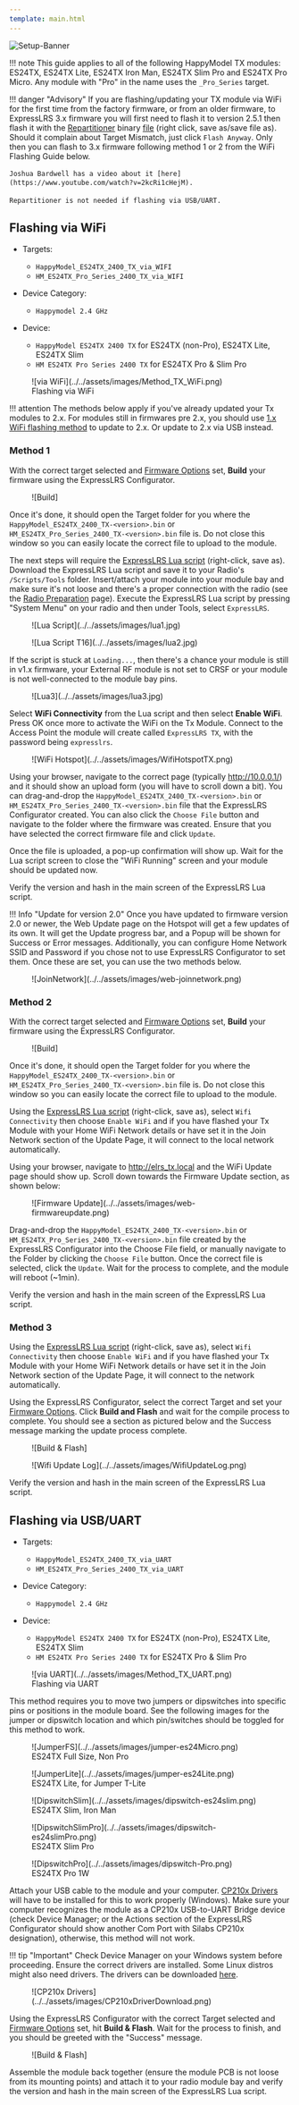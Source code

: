 ```yaml
---
template: main.html
---
```


![Setup-Banner](https://raw.githubusercontent.com/ExpressLRS/ExpressLRS-hardware/master/img/quick-start.png)

!!! note 
    This guide applies to all of the following HappyModel TX modules: ES24TX, ES24TX Lite, ES24TX Iron Man, ES24TX Slim Pro and ES24TX Pro Micro. Any module with "Pro" in the name uses the `_Pro_Series` target.

!!! danger "Advisory"
    If you are flashing/updating your TX module via WiFi for the first time from the factory firmware, or from an older firmware, to ExpressLRS 3.x firmware you will first need to flash it to version 2.5.1 then flash it with the [Repartitioner](https://github.com/ExpressLRS/repartitioner) binary [file](https://github.com/ExpressLRS/repartitioner/releases/download/1.0/repartitioner.bin) (right click, save as/save file as). Should it complain about Target Mismatch, just click `Flash Anyway`. Only then you can flash to 3.x firmware following method 1 or 2 from the WiFi Flashing Guide below.

    Joshua Bardwell has a video about it [here](https://www.youtube.com/watch?v=2kcRi1cHejM).

    Repartitioner is not needed if flashing via USB/UART.

## Flashing via WiFi

- Targets:
    - `HappyModel_ES24TX_2400_TX_via_WIFI`
    - `HM_ES24TX_Pro_Series_2400_TX_via_WIFI`

- Device Category: 
    - `Happymodel 2.4 GHz`

- Device:
    - `HappyModel ES24TX 2400 TX` for ES24TX (non-Pro), ES24TX Lite, ES24TX Slim
    - `HM ES24TX Pro Series 2400 TX` for ES24TX Pro & Slim Pro

<figure markdown>
![via WiFi](../../assets/images/Method_TX_WiFi.png)
<figcaption>Flashing via WiFi</figcaption>
</figure>

!!! attention
    The methods below apply if you've already updated your Tx modules to 2.x. For modules still in firmwares pre 2.x, you should use [1.x WiFi flashing method](https://www.expresslrs.org/1.0/quick-start/tx-es24tx/) to update to 2.x. Or update to 2.x via USB instead.

### Method 1

With the correct target selected and [Firmware Options] set, **Build** your firmware using the ExpressLRS Configurator.

<figure markdown>
![Build]
</figure>

Once it's done, it should open the Target folder for you where the `HappyModel_ES24TX_2400_TX-<version>.bin` or `HM_ES24TX_Pro_Series_2400_TX-<version>.bin` file is. Do not close this window so you can easily locate the correct file to upload to the module.

The next steps will require the [ExpressLRS Lua script] (right-click, save as). Download the ExpressLRS Lua script and save it to your Radio's `/Scripts/Tools` folder. Insert/attach your module into your module bay and make sure it's not loose and there's a proper connection with the radio (see the [Radio Preparation] page). Execute the ExpressLRS Lua script by pressing "System Menu" on your radio and then under Tools, select `ExpressLRS`.

<figure markdown>
![Lua Script](../../assets/images/lua1.jpg)
</figure>

<figure markdown>
![Lua Script T16](../../assets/images/lua2.jpg)
</figure>

If the script is stuck at `Loading...`, then there's a chance your module is still in v1.x firmware, your External RF module is not set to CRSF or your module is not well-connected to the module bay pins.

<figure markdown>
![Lua3](../../assets/images/lua3.jpg)
</figure>

Select **WiFi Connectivity** from the Lua script and then select **Enable WiFi**. Press OK once more to activate the WiFi on the Tx Module. Connect to the Access Point the module will create called `ExpressLRS TX`, with the password being `expresslrs`.

<figure markdown>
![WiFi Hotspot](../../assets/images/WifiHotspotTX.png)
</figure>

Using your browser, navigate to the correct page (typically http://10.0.0.1/) and it should show an upload form (you will have to scroll down a bit). You can drag-and-drop the `HappyModel_ES24TX_2400_TX-<version>.bin` or `HM_ES24TX_Pro_Series_2400_TX-<version>.bin` file that the ExpressLRS Configurator created. You can also click the `Choose File` button and navigate to the folder where the firmware was created. Ensure that you have selected the correct firmware file and click `Update`.

Once the file is uploaded, a pop-up confirmation will show up. Wait for the Lua script screen to close the "WiFi Running" screen and your module should be updated now.

Verify the version and hash in the main screen of the ExpressLRS Lua script.

!!! Info "Update for version 2.0"
    Once you have updated to firmware version 2.0 or newer, the Web Update page on the Hotspot will get a few updates of its own. It will get the Update progress bar, and a Popup will be shown for Success or Error messages. Additionally, you can configure Home Network SSID and Password if you chose not to use ExpressLRS Configurator to set them. Once these are set, you can use the two methods below.

<figure markdown>
![JoinNetwork](../../assets/images/web-joinnetwork.png)
</figure>

### Method 2

With the correct target selected and [Firmware Options] set, **Build** your firmware using the ExpressLRS Configurator.

<figure markdown>
![Build]
</figure>

Once it's done, it should open the Target folder for you where the `HappyModel_ES24TX_2400_TX-<version>.bin` or `HM_ES24TX_Pro_Series_2400_TX-<version>.bin` file is. Do not close this window so you can easily locate the correct file to upload to the module.

Using the [ExpressLRS Lua script] (right-click, save as), select `Wifi Connectivity` then choose `Enable WiFi` and if you have flashed your Tx Module with your Home WiFi Network details or have set it in the Join Network section of the Update Page, it will connect to the local network automatically.

Using your browser, navigate to http://elrs_tx.local and the WiFi Update page should show up. Scroll down towards the Firmware Update section, as shown below:

<figure markdown>
![Firmware Update](../../assets/images/web-firmwareupdate.png)
</figure>

Drag-and-drop the `HappyModel_ES24TX_2400_TX-<version>.bin` or `HM_ES24TX_Pro_Series_2400_TX-<version>.bin` file created by the ExpressLRS Configurator into the Choose File field, or manually navigate to the Folder by clicking the `Choose File` button. Once the correct file is selected, click the `Update`. Wait for the process to complete, and the module will reboot (~1min).

Verify the version and hash in the main screen of the ExpressLRS Lua script.

### Method 3

Using the [ExpressLRS Lua script] (right-click, save as), select `Wifi Connectivity` then choose `Enable WiFi` and if you have flashed your Tx Module with your Home WiFi Network details or have set it in the Join Network section of the Update Page, it will connect to the network automatically.

Using the ExpressLRS Configurator, select the correct Target and set your [Firmware Options]. Click **Build and Flash** and wait for the compile process to complete. You should see a section as pictured below and the Success message marking the update process complete.

<figure markdown>
![Build & Flash]
</figure>

<figure markdown>
![Wifi Update Log](../../assets/images/WifiUpdateLog.png)
</figure>

Verify the version and hash in the main screen of the ExpressLRS Lua script.

## Flashing via USB/UART

- Targets:
    - `HappyModel_ES24TX_2400_TX_via_UART`
    - `HM_ES24TX_Pro_Series_2400_TX_via_UART`

- Device Category: 
    - `Happymodel 2.4 GHz`

- Device:
    - `HappyModel ES24TX 2400 TX` for ES24TX (non-Pro), ES24TX Lite, ES24TX Slim
    - `HM ES24TX Pro Series 2400 TX` for ES24TX Pro & Slim Pro

<figure markdown>
![via UART](../../assets/images/Method_TX_UART.png)
<figcaption>Flashing via UART</figcaption>
</figure>

This method requires you to move two jumpers or dipswitches into specific pins or positions in the module board. See the following images for the jumper or dipswitch location and which pin/switches should be toggled for this method to work.

<figure markdown>
![JumperFS](../../assets/images/jumper-es24Micro.png)
<figcaption>ES24TX Full Size, Non Pro</figcaption>
</figure>

<figure markdown>
![JumperLite](../../assets/images/jumper-es24Lite.png)
<figcaption>ES24TX Lite, for Jumper T-Lite</figcaption>
</figure>

<figure markdown>
![DipswitchSlim](../../assets/images/dipswitch-es24slim.png)
<figcaption>ES24TX Slim, Iron Man</figcaption>
</figure>

<figure markdown>
![DipswitchSlimPro](../../assets/images/dipswitch-es24slimPro.png)
<figcaption>ES24TX Slim Pro</figcaption>
</figure>

<figure markdown>
![DipswitchPro](../../assets/images/dipswitch-Pro.png)
<figcaption>ES24TX Pro 1W</figcaption>
</figure>

Attach your USB cable to the module and your computer. [CP210x Drivers](https://www.silabs.com/developers/usb-to-uart-bridge-vcp-drivers) will have to be installed for this to work properly (Windows). Make sure your computer recognizes the module as a CP210x USB-to-UART Bridge device (check Device Manager; or the Actions section of the ExpressLRS Configurator should show another Com Port with Silabs CP210x designation), otherwise, this method will not work.

!!! tip "Important"
    Check Device Manager on your Windows system before proceeding. Ensure the correct drivers are installed. Some Linux distros might also need drivers. The drivers can be downloaded [here](https://www.silabs.com/developers/usb-to-uart-bridge-vcp-drivers).

<figure markdown>
![CP210x Drivers](../../assets/images/CP210xDriverDownload.png)
</figure>

Using the ExpressLRS Configurator with the correct Target selected and [Firmware Options] set, hit **Build & Flash**. Wait for the process to finish, and you should be greeted with the "Success" message.

<figure markdown>
![Build & Flash]
</figure>

Assemble the module back together (ensure the module PCB is not loose from its mounting points) and attach it to your radio module bay and verify the version and hash in the main screen of the ExpressLRS Lua script.

[ExpressLRS Lua script]: https://github.com/ExpressLRS/ExpressLRS/blob/3.x.x-maintenance/src/lua/elrsV3.lua?raw=true
[Build]: ../../assets/images/Build.png
[Build & Flash]: ../../assets/images/BuildFlash.png
[Firmware Options]: ../firmware-options.md
[Radio Preparation]: tx-prep.md
